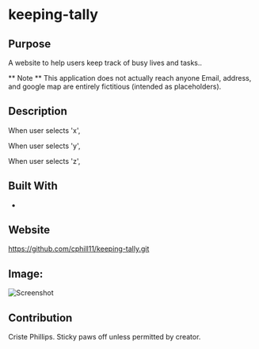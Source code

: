 # keeping-tally
## Purpose
A website to help users keep track of busy lives and tasks..

** Note **
This application does not actually reach anyone
Email, address, and google map are entirely fictitious (intended as placeholders).

## Description
When user selects 'x', 

When user selects 'y',

When user selects 'z', 



## Built With
* 


## Website
https://github.com/cphill11/keeping-tally.git


## Image: 
![Screenshot](public/template/assets/images/screenshot.png)

## Contribution
Criste Phillips.  Sticky paws off unless permitted by creator.